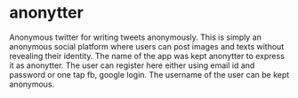 # anonytter
Anonymous twitter for writing tweets anonymously.
This is simply an anonymous social platform where users can post images and texts without revealing their identity. The name of the app was kept anonytter to express it as anonytter. The user can register here either using email id and password or one tap fb, google login. The username of the user can be kept anonymous. 
